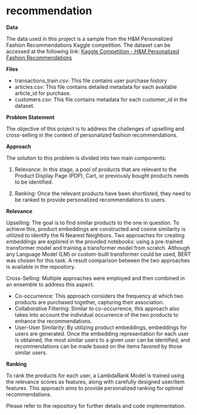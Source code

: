 # recommendation

**Data**

The data used in this project is a sample from the H&M Personalized Fashion Recommendations Kaggle competition. The dataset can be accessed at the following link: [Kaggle Competition - H&M Personalized Fashion Recommendations](https://www.kaggle.com/competitions/h-and-m-personalized-fashion-recommendations/data)

**Files**

- transactions_train.csv: This file contains user purchase history
- articles.csv: This file contains detailed metadata for each available article_id for purchase.
- customers.csv: This file contains metadata for each customer_id in the dataset.

**Problem Statement**

The objective of this project is to address the challenges of upselling and cross-selling in the context of personalized fashion recommendations.

**Approach**

The solution to this problem is divided into two main components:

1. Relevance: In this stage, a pool of products that are relevant to the Product Display Page (PDP), Cart, or previously bought products needs to be identified.

2. Ranking: Once the relevant products have been shortlisted, they need to be ranked to provide personalized recommendations to users.

**Relevance**

Upselling: The goal is to find similar products to the one in question. To achieve this, product embeddings are constructed and cosine similarity is utilized to identify the N Nearest Neighbors. Two approaches for creating embeddings are explored in the provided notebooks: using a pre-trained transformer model and training a transformer model from scratch. Although any Language Model (LM) or custom-built transformer could be used, BERT was chosen for this task. A result comparison between the two approaches is available in the repository.

Cross-Selling: Multiple approaches were employed and then combined in an ensemble to address this aspect.

- Co-occurrence: This approach considers the frequency at which two products are purchased together, capturing their association.
- Collaborative Filtering: Similar to co-occurrence, this approach also takes into account the individual occurrence of the two products to enhance the recommendations.
- User-User Similarity: By utilizing product embeddings, embeddings for users are generated. Once the embedding representation for each user is obtained, the most similar users to a given user can be identified, and recommendations can be made based on the items favored by those similar users.

**Ranking**

To rank the products for each user, a LambdaRank Model is trained using the relevance scores as features, along with carefully designed user/item features. This approach aims to provide personalized ranking for optimal recommendations.

Please refer to the repository for further details and code implementation.